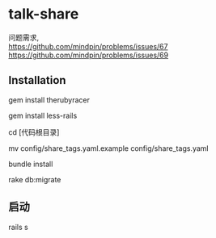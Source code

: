 # talk-share

问题需求, 
<br />
https://github.com/mindpin/problems/issues/67 
<br />
https://github.com/mindpin/problems/issues/69


## Installation

gem install therubyracer
<br />

gem install less-rails
<br />


cd [代码根目录]
<br />

mv config/share_tags.yaml.example  config/share_tags.yaml
<br />

bundle install
<br />

rake db:migrate

## 启动
rails s